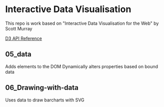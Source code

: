 # Interactive Data Visualisation

This repo is work based on "Interactive Data Visualisation for the Web" by Scott Murray

[D3 API Reference](https://github.com/d3/d3/blob/master/API.md)

## 05_data

Adds elements to the DOM
Dynamically alters properties based on bound data

## 06_Drawing-with-data

Uses data to draw barcharts with SVG
